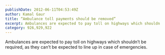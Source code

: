 ```yaml
---
publishDate: 2012-06-11T04:53:49Z
author: Kamal Gaur
title: “Ambulance toll payments should be removed” 
excerpt: Ambulances are expected to pay toll on highways which shouldn’t be required, as they can’t be expected to line up in case of emergencies. 
category: 926,929,922
---
```


Ambulances are expected to pay toll on highways which shouldn’t be required, as they can’t be expected to line up in case of emergencies.